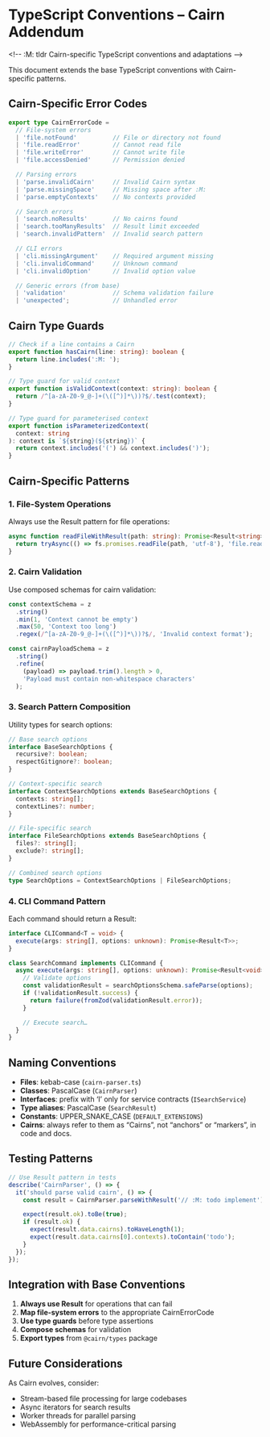 <!-- TODO: rename file to typescript-cairn-addendum.md once all doc links are updated -->

# TypeScript Conventions – Cairn Addendum

&lt;!-- :M: tldr Cairn-specific TypeScript conventions and adaptations --&gt;

This document extends the base TypeScript conventions with Cairn-specific patterns.

## Cairn-Specific Error Codes

```typescript
export type CairnErrorCode =
  // File-system errors
  | 'file.notFound'          // File or directory not found
  | 'file.readError'         // Cannot read file
  | 'file.writeError'        // Cannot write file
  | 'file.accessDenied'      // Permission denied

  // Parsing errors
  | 'parse.invalidCairn'     // Invalid Cairn syntax
  | 'parse.missingSpace'     // Missing space after :M:
  | 'parse.emptyContexts'    // No contexts provided

  // Search errors
  | 'search.noResults'       // No cairns found
  | 'search.tooManyResults'  // Result limit exceeded
  | 'search.invalidPattern'  // Invalid search pattern

  // CLI errors
  | 'cli.missingArgument'    // Required argument missing
  | 'cli.invalidCommand'     // Unknown command
  | 'cli.invalidOption'      // Invalid option value

  // Generic errors (from base)
  | 'validation'             // Schema validation failure
  | 'unexpected';            // Unhandled error
```

## Cairn Type Guards

```typescript
// Check if a line contains a Cairn
export function hasCairn(line: string): boolean {
  return line.includes(':M: ');
}

// Type guard for valid context
export function isValidContext(context: string): boolean {
  return /^[a-zA-Z0-9_@-]+(\([^)]*\))?$/.test(context);
}

// Type guard for parameterised context
export function isParameterizedContext(
  context: string
): context is `${string}(${string})` {
  return context.includes('(') && context.includes(')');
}
```

## Cairn-Specific Patterns

### 1. File-System Operations

Always use the Result pattern for file operations:

```typescript
async function readFileWithResult(path: string): Promise<Result<string>> {
  return tryAsync(() => fs.promises.readFile(path, 'utf-8'), 'file.readError');
}
```

### 2. Cairn Validation

Use composed schemas for cairn validation:

```typescript
const contextSchema = z
  .string()
  .min(1, 'Context cannot be empty')
  .max(50, 'Context too long')
  .regex(/^[a-zA-Z0-9_@-]+(\([^)]*\))?$/, 'Invalid context format');

const cairnPayloadSchema = z
  .string()
  .refine(
    (payload) => payload.trim().length > 0,
    'Payload must contain non-whitespace characters'
  );
```

### 3. Search Pattern Composition

Utility types for search options:

```typescript
// Base search options
interface BaseSearchOptions {
  recursive?: boolean;
  respectGitignore?: boolean;
}

// Context-specific search
interface ContextSearchOptions extends BaseSearchOptions {
  contexts: string[];
  contextLines?: number;
}

// File-specific search
interface FileSearchOptions extends BaseSearchOptions {
  files?: string[];
  exclude?: string[];
}

// Combined search options
type SearchOptions = ContextSearchOptions | FileSearchOptions;
```

### 4. CLI Command Pattern

Each command should return a Result:

```typescript
interface CLICommand<T = void> {
  execute(args: string[], options: unknown): Promise<Result<T>>;
}

class SearchCommand implements CLICommand {
  async execute(args: string[], options: unknown): Promise<Result<void>> {
    // Validate options
    const validationResult = searchOptionsSchema.safeParse(options);
    if (!validationResult.success) {
      return failure(fromZod(validationResult.error));
    }

    // Execute search…
  }
}
```

## Naming Conventions

- **Files**: kebab-case (`cairn-parser.ts`)
- **Classes**: PascalCase (`CairnParser`)
- **Interfaces**: prefix with ‘I’ only for service contracts (`ISearchService`)
- **Type aliases**: PascalCase (`SearchResult`)
- **Constants**: UPPER_SNAKE_CASE (`DEFAULT_EXTENSIONS`)
- **Cairns**: always refer to them as “Cairns”, not “anchors” or “markers”, in code and docs.

## Testing Patterns

```typescript
// Use Result pattern in tests
describe('CairnParser', () => {
  it('should parse valid cairn', () => {
    const result = CairnParser.parseWithResult('// :M: todo implement');

    expect(result.ok).toBe(true);
    if (result.ok) {
      expect(result.data.cairns).toHaveLength(1);
      expect(result.data.cairns[0].contexts).toContain('todo');
    }
  });
});
```

## Integration with Base Conventions

1. **Always use Result<T>** for operations that can fail  
2. **Map file-system errors** to the appropriate CairnErrorCode  
3. **Use type guards** before type assertions  
4. **Compose schemas** for validation  
5. **Export types** from `@cairn/types` package  

## Future Considerations

As Cairn evolves, consider:  
- Stream-based file processing for large codebases  
- Async iterators for search results  
- Worker threads for parallel parsing  
- WebAssembly for performance-critical parsing